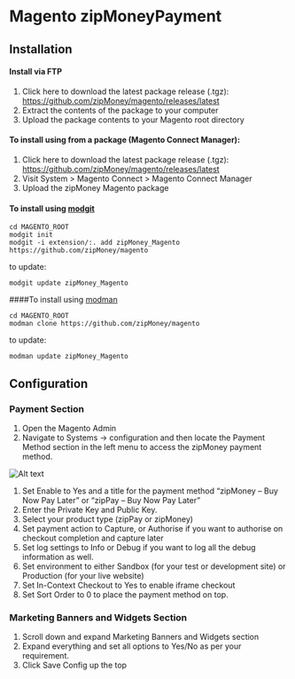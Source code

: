 # Magento zipMoneyPayment
## Installation
#### Install via FTP
1. Click here to download the latest package release (.tgz): https://github.com/zipMoney/magento/releases/latest
2. Extract the contents of the package to your computer
3. Upload the package contents to your Magento root directory

#### To install using from a package (Magento Connect Manager):

1. Click here to download the latest package release (.tgz): https://github.com/zipMoney/magento/releases/latest
2. Visit System > Magento Connect > Magento Connect Manager
3. Upload the zipMoney Magento package


#### To install using [modgit](https://github.com/jreinke/modgit)

```
cd MAGENTO_ROOT
modgit init
modgit -i extension/:. add zipMoney_Magento https://github.com/zipMoney/magento
```
to update:
```
modgit update zipMoney_Magento
```

####To install using [modman](https://github.com/colinmollenhour/modman)

```
cd MAGENTO_ROOT
modman clone https://github.com/zipMoney/magento
```
to update:
```
modman update zipMoney_Magento
```

## Configuration

### Payment Section 
1. Open the Magento Admin
2. Navigate to Systems -> configuration and then locate the Payment Method section in the left menu
to access the zipMoney payment method.

![Alt text](https://static.zipmoney.com.au/github-images/m1-payment-section.png "Payment Section")

1. Set Enable  to  Yes and a   title   for the payment method  “zipMoney   – Buy   Now Pay Later”  or  “zipPay – Buy   Now Pay Later”
2. Enter the   Private Key and Public  Key.
3. Select   your    product type    (zipPay or  zipMoney)
4. Set  payment action  to  Capture, or  Authorise   if  you want    to  authorise   on  checkout    completion  and capture later
5. Set  log settings    to  Info or Debug if you want to log all the debug information as well.
6. Set  environment to  either  Sandbox (for    your    test    or  development site)   or  Production  (for    your    live    website)
7. Set  In-Context  Checkout    to  Yes to enable iframe checkout
8. Set  Sort    Order   to  0 to place the payment method on top.

### Marketing Banners and Widgets Section

1. Scroll down  and expand  Marketing   Banners and Widgets section
2. Expand   everything  and set all options to Yes/No as per your requirement.
3. Click    Save    Config  up  the top